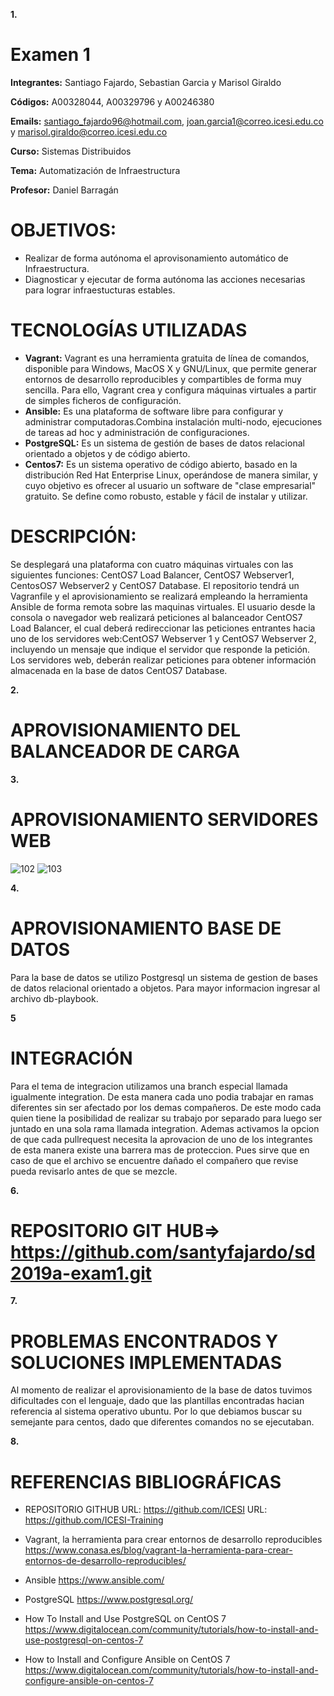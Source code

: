 **1.**
# Examen 1

**Integrantes:** Santiago Fajardo, Sebastian Garcia y Marisol Giraldo

**Códigos:** A00328044, A00329796 y A00246380

**Emails:** santiago_fajardo96@hotmail.com, joan.garcia1@correo.icesi.edu.co y marisol.giraldo@correo.icesi.edu.co

**Curso:** Sistemas Distribuidos

**Tema:**  Automatización de Infraestructura

**Profesor:** Daniel Barragán

# OBJETIVOS:
- Realizar de forma autónoma el aprovisonamiento automático de Infraestructura.
- Diagnosticar y ejecutar de forma autónoma las acciones necesarias para lograr infraestucturas estables.

# TECNOLOGÍAS UTILIZADAS
- **Vagrant:** Vagrant es una herramienta gratuita de línea de comandos, disponible para Windows, MacOS X y GNU/Linux, que permite      generar entornos de desarrollo reproducibles y compartibles de forma muy sencilla. Para ello, Vagrant crea y configura máquinas  virtuales a partir de simples ficheros de configuración.
- **Ansible:** Es una plataforma de software libre para configurar y administrar computadoras.Combina instalación multi-nodo,   ejecuciones de tareas ad hoc y administración de configuraciones.
- **PostgreSQL:** Es un sistema de gestión de bases de datos relacional orientado a objetos y de código abierto.
- **Centos7:** Es un sistema operativo de código abierto, basado en la distribución Red Hat Enterprise Linux, operándose de manera      similar, y cuyo objetivo es ofrecer al usuario un software de "clase empresarial" gratuito. Se define como robusto, estable y fácil de   instalar y utilizar.

# DESCRIPCIÓN:
  Se desplegará una plataforma con cuatro máquinas virtuales con las siguientes funciones: CentOS7 Load Balancer, CentOS7 Webserver1,     CentosOS7 Webserver2 y CentOS7 Database. El repositorio tendrá un Vagranfile y el aprovisionamiento se realizará empleando la           herramienta Ansible de forma remota sobre las maquinas virtuales.
  El usuario desde la consola o navegador web realizará peticiones al balanceador CentOS7 Load Balancer, el cual deberá redireccionar     las peticiones entrantes hacia uno de los servidores web:CentOS7 Webserver 1 y CentOS7 Webserver 2, incluyendo un mensaje que indique   el servidor que responde la petición. Los servidores web, deberán realizar peticiones para obtener información almacenada en la base     de datos CentOS7 Database.
  
 **2.**
 # APROVISIONAMIENTO DEL BALANCEADOR DE CARGA
 
 
 **3.**
 # APROVISIONAMIENTO SERVIDORES WEB
 
 ![102](https://user-images.githubusercontent.com/35766585/53375358-06151c80-3929-11e9-8b99-23a261aaa54a.png)
 ![103](https://user-images.githubusercontent.com/35766585/53375384-1a591980-3929-11e9-8939-2ff338739ee1.png)

 
 **4.** 
 # APROVISIONAMIENTO BASE DE DATOS
 
 Para la base de datos se utilizo Postgresql un sistema de gestion de bases de datos relacional orientado a objetos. Para mayor informacion ingresar al archivo db-playbook.

 **5**
 # INTEGRACIÓN
 Para el tema de integracion utilizamos una branch especial llamada igualmente integration. De esta manera cada uno podia trabajar en ramas diferentes sin ser afectado por los demas compañeros. De este modo cada quien tiene la posibilidad de realizar su trabajo por separado para luego ser juntado en una sola rama llamada integration. Ademas activamos la opcion de que cada pullrequest necesita la aprovacion de uno de los integrantes de esta manera existe una barrera mas de proteccion. Pues sirve que en caso de que el archivo se encuentre dañado el compañero que revise pueda revisarlo antes de que se mezcle. 
 
 **6.**
 # REPOSITORIO GIT HUB=> https://github.com/santyfajardo/sd2019a-exam1.git
 
 
 **7.**
 # PROBLEMAS ENCONTRADOS Y SOLUCIONES IMPLEMENTADAS
  Al momento de realizar el aprovisionamiento de la base de datos tuvimos dificultades con el lenguaje, dado que las plantillas encontradas hacian referencia al sistema operativo ubuntu. Por lo que debiamos buscar su semejante para centos, dado que diferentes comandos no se ejecutaban.
 
 **8.**
 # REFERENCIAS BIBLIOGRÁFICAS
 
 - REPOSITORIO GITHUB URL: https://github.com/ICESI URL: https://github.com/ICESI-Training
 
 - Vagrant, la herramienta para crear entornos de desarrollo reproducibles 
   https://www.conasa.es/blog/vagrant-la-herramienta-para-crear-entornos-de-desarrollo-reproducibles/
 
 - Ansible
   https://www.ansible.com/
 
 - PostgreSQL
   https://www.postgresql.org/
   
 - How To Install and Use PostgreSQL on CentOS 7 
   https://www.digitalocean.com/community/tutorials/how-to-install-and-use-postgresql-on-centos-7
   
-  How to Install and Configure Ansible on CentOS 7
   https://www.digitalocean.com/community/tutorials/how-to-install-and-configure-ansible-on-centos-7


 
